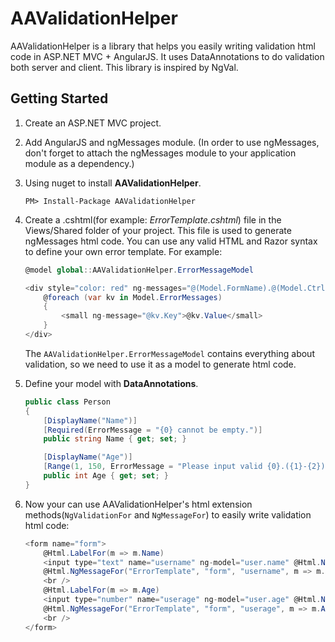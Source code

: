 # AAValidationHelper
AAValidationHelper is a library that helps you easily writing validation html code in ASP.NET MVC + AngularJS. It uses DataAnnotations to do validation both server and client. This library is inspired by NgVal.

## Getting Started
1. Create an ASP.NET MVC project.
2. Add AngularJS and ngMessages module. (In order to use ngMessages, don't forget to attach the ngMessages module to your application module as a dependency.)
1. Using nuget to install **AAValidationHelper**.

    ``` PM> Install-Package AAValidationHelper ```
1. Create a .cshtml(for example: *ErrorTemplate.cshtml*) file in the Views/Shared folder of your project. 
    This file is used to generate ngMessages html code. You can use any valid HTML and Razor syntax to define your own error template. For example:

    ``` C#
    @model global::AAValidationHelper.ErrorMessageModel

    <div style="color: red" ng-messages="@(Model.FormName).@(Model.CtrlName).$error" ng-show="@(Model.FormName).@(Model.CtrlName).$dirty && @(Model.FormName).@(Model.CtrlName).$invalid" @Html.Raw(@Model.HtmlAttributes)>
        @foreach (var kv in Model.ErrorMessages)
        {
            <small ng-message="@kv.Key">@kv.Value</small>
        }
    </div>
    ```
    The ``` AAValidationHelper.ErrorMessageModel ``` contains everything about validation, so we need to use it as a model to generate html code.
1. Define your model with **DataAnnotations**.

    ``` C#
    public class Person
    {
        [DisplayName("Name")]
        [Required(ErrorMessage = "{0} cannot be empty.")]
        public string Name { get; set; }

        [DisplayName("Age")]
        [Range(1, 150, ErrorMessage = "Please input valid {0}.({1}-{2})")]
        public int Age { get; set; }
    }
    ```
1. Now your can use AAValidationHelper's html extension methods(```NgValidationFor``` and ```NgMessageFor```) to easily write validation html code:

    ``` C#
    <form name="form">
        @Html.LabelFor(m => m.Name)
        <input type="text" name="username" ng-model="user.name" @Html.NgValidationFor(m => m.Name) />
        @Html.NgMessageFor("ErrorTemplate", "form", "username", m => m.Name)
        <br />
        @Html.LabelFor(m => m.Age)
        <input type="number" name="userage" ng-model="user.age" @Html.NgValidationFor(m => m.Age) />
        @Html.NgMessageFor("ErrorTemplate", "form", "userage", m => m.Age)
        <br />
    </form>
    ```
